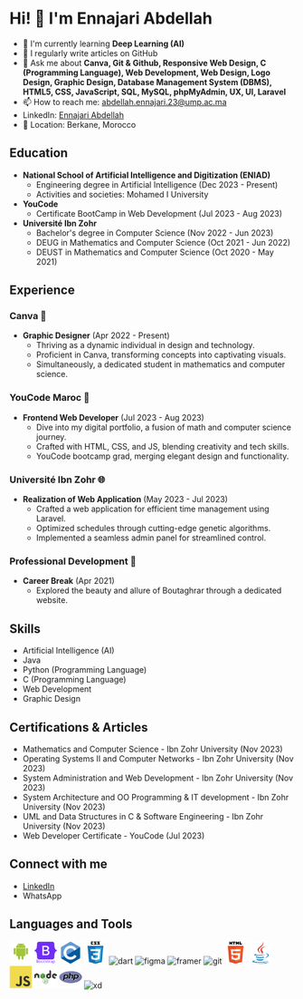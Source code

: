# Hi! 👋 I'm Ennajari Abdellah

* 🌱 I'm currently learning **Deep Learning (AI)**
* 📝 I regularly write articles on GitHub
* 💬 Ask me about **Canva, Git & Github, Responsive Web Design, C (Programming Language), Web Development, Web Design, Logo Design, Graphic Design, Database Management System (DBMS), HTML5, CSS, JavaScript, SQL, MySQL, phpMyAdmin, UX, UI, Laravel**
* 📫 How to reach me: abdellah.ennajari.23@ump.ac.ma
* LinkedIn: [Ennajari Abdellah](https://www.linkedin.com/in/ennajari-abdellah)
* 📍 Location: Berkane, Morocco

## Education
* **National School of Artificial Intelligence and Digitization (ENIAD)**
   * Engineering degree in Artificial Intelligence (Dec 2023 - Present)
   * Activities and societies: Mohamed I University
* **YouCode**
   * Certificate BootCamp in Web Development (Jul 2023 - Aug 2023)
* **Université Ibn Zohr**
   * Bachelor's degree in Computer Science (Nov 2022 - Jun 2023)
   * DEUG in Mathematics and Computer Science (Oct 2021 - Jun 2022)
   * DEUST in Mathematics and Computer Science (Oct 2020 - May 2021)

## Experience
### Canva 🎨
* **Graphic Designer** (Apr 2022 - Present)
   * Thriving as a dynamic individual in design and technology.
   * Proficient in Canva, transforming concepts into captivating visuals.
   * Simultaneously, a dedicated student in mathematics and computer science.

### YouCode Maroc 🚀
* **Frontend Web Developer** (Jul 2023 - Aug 2023)
   * Dive into my digital portfolio, a fusion of math and computer science journey.
   * Crafted with HTML, CSS, and JS, blending creativity and tech skills.
   * YouCode bootcamp grad, merging elegant design and functionality.

### Université Ibn Zohr 🌐
* **Realization of Web Application** (May 2023 - Jul 2023)
   * Crafted a web application for efficient time management using Laravel.
   * Optimized schedules through cutting-edge genetic algorithms.
   * Implemented a seamless admin panel for streamlined control.

### Professional Development 💼
* **Career Break** (Apr 2021)
   * Explored the beauty and allure of Boutaghrar through a dedicated website.

## Skills
* Artificial Intelligence (AI)
* Java
* Python (Programming Language)
* C (Programming Language)
* Web Development
* Graphic Design

## Certifications & Articles
* Mathematics and Computer Science - Ibn Zohr University (Nov 2023)
* Operating Systems II and Computer Networks - Ibn Zohr University (Nov 2023)
* System Administration and Web Development - Ibn Zohr University (Nov 2023)
* System Architecture and OO Programming & IT development - Ibn Zohr University (Nov 2023)
* UML and Data Structures in C & Software Engineering - Ibn Zohr University (Nov 2023)
* Web Developer Certificate - YouCode (Jul 2023)

## Connect with me
* [LinkedIn](https://www.linkedin.com/in/ennajari-abdellah)
* WhatsApp

## Languages and Tools
<p align="left">
<img src="https://raw.githubusercontent.com/devicons/devicon/master/icons/android/android-original-wordmark.svg" alt="android" width="40" height="40"/>
<img src="https://raw.githubusercontent.com/devicons/devicon/master/icons/bootstrap/bootstrap-plain-wordmark.svg" alt="bootstrap" width="40" height="40"/>
<img src="https://raw.githubusercontent.com/devicons/devicon/master/icons/c/c-original.svg" alt="c" width="40" height="40"/>
<img src="https://raw.githubusercontent.com/devicons/devicon/master/icons/css3/css3-original-wordmark.svg" alt="css3" width="40" height="40"/>
<img src="https://www.vectorlogo.zone/logos/dartlang/dartlang-icon.svg" alt="dart" width="40" height="40"/>
<img src="https://www.vectorlogo.zone/logos/figma/figma-icon.svg" alt="figma" width="40" height="40"/>
<img src="https://www.vectorlogo.zone/logos/framer/framer-icon.svg" alt="framer" width="40" height="40"/>
<img src="https://www.vectorlogo.zone/logos/git-scm/git-scm-icon.svg" alt="git" width="40" height="40"/>
<img src="https://raw.githubusercontent.com/devicons/devicon/master/icons/html5/html5-original-wordmark.svg" alt="html5" width="40" height="40"/>
<img src="https://raw.githubusercontent.com/devicons/devicon/master/icons/java/java-original.svg" alt="java" width="40" height="40"/>
<img src="https://raw.githubusercontent.com/devicons/devicon/master/icons/javascript/javascript-original.svg" alt="javascript" width="40" height="40"/>
<img src="https://raw.githubusercontent.com/devicons/devicon/master/icons/nodejs/nodejs-original-wordmark.svg" alt="nodejs" width="40" height="40"/>
<img src="https://raw.githubusercontent.com/devicons/devicon/master/icons/php/php-original.svg" alt="php" width="40" height="40"/>
<img src="https://cdn.worldvectorlogo.com/logos/adobe-xd.svg" alt="xd" width="40" height="40"/>
</p>
